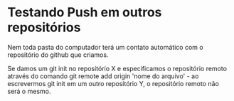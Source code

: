 # Testando Push em outros repositórios

Nem toda pasta do computador terá um contato automático com o repositório do github que criamos.

Se damos um git init no repositório X e especificamos o repositório remoto através do comando git remote add origin 'nome do arquivo' - ao escrevermos git init em um outro repositório Y, o repositório remoto não será o mesmo.